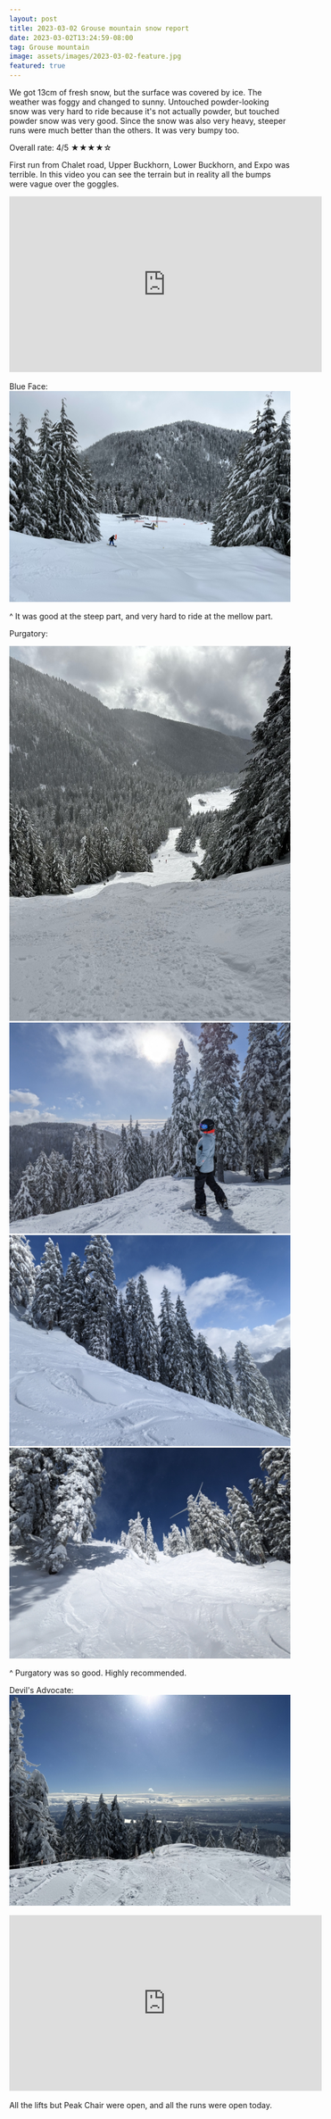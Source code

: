 ```yaml
---
layout: post
title: 2023-03-02 Grouse mountain snow report
date: 2023-03-02T13:24:59-08:00
tag: Grouse mountain
image: assets/images/2023-03-02-feature.jpg
featured: true
---
```

We got 13cm of fresh snow, but the surface was covered by ice. The weather was foggy and changed to sunny.
Untouched powder-looking snow was very hard to ride because it's not actually powder, but touched powder snow was very good. Since the snow was also very heavy, steeper runs were much better than the others. It was very bumpy too.

Overall rate: 4/5 ★★★★☆

First run from Chalet road, Upper Buckhorn, Lower Buckhorn, and Expo was terrible. In this video you can see the terrain but in reality all the bumps were vague over the goggles.
<iframe width="560" height="315" src="https://www.youtube.com/embed/DL5BWLltJ4g" title="YouTube video player" frameborder="0" allow="accelerometer; autoplay; clipboard-write; encrypted-media; gyroscope; picture-in-picture; web-share" allowfullscreen></iframe>

Blue Face:
![](/assets/images/2023-03-02-blue-face.jpg)

^ It was good at the steep part, and very hard to ride at the mellow part.

Purgatory:

![](/assets/images/2023-03-02-purgatory.jpg)
![](/assets/images/2023-03-02-purgatory-2.jpg)
![](/assets/images/2023-03-02-purgatory-3.jpg)
![](/assets/images/2023-03-02-purgatory-4.jpg)

^ Purgatory was so good. Highly recommended.

Devil's Advocate:
![](/assets/images/2023-03-02-devils-advocate.jpg)

<iframe width="560" height="315" src="https://www.youtube.com/embed/3esbu7QPhIk" title="YouTube video player" frameborder="0" allow="accelerometer; autoplay; clipboard-write; encrypted-media; gyroscope; picture-in-picture; web-share" allowfullscreen></iframe>


All the lifts but Peak Chair were open, and all the runs were open today.
